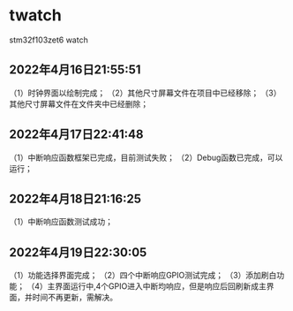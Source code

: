 # twatch
stm32f103zet6 watch

## 2022年4月16日21:55:51
（1）时钟界面以绘制完成；
（2）其他尺寸屏幕文件在项目中已经移除；
（3）其他尺寸屏幕文件在文件夹中已经删除；

## 2022年4月17日22:41:48
（1）中断响应函数框架已完成，目前测试失败；
（2）Debug函数已完成，可以运行；

## 2022年4月18日21:16:25
（1）中断响应函数测试成功；

## 2022年4月19日22:30:05
（1）功能选择界面完成；
（2）四个中断响应GPIO测试完成；
（3）添加刷白功能；
（4）主界面运行中,4个GPIO进入中断均响应，但是响应后回刷新成主界面，并时间不再更新，需解决。
